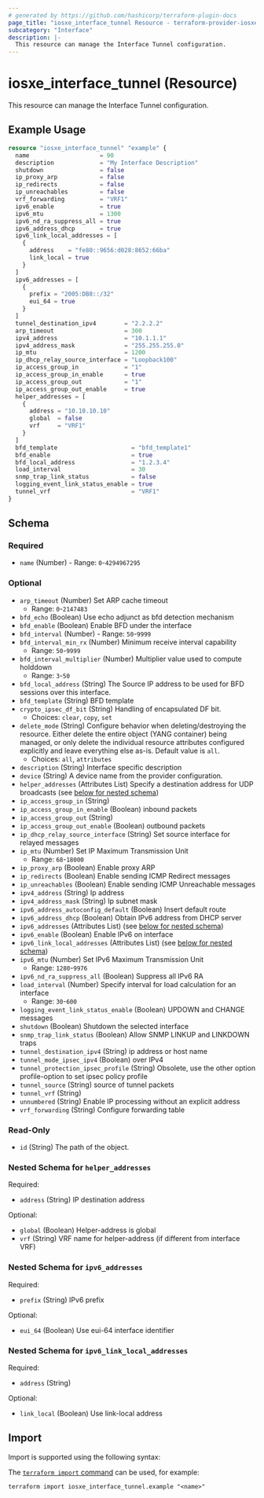 ```yaml
---
# generated by https://github.com/hashicorp/terraform-plugin-docs
page_title: "iosxe_interface_tunnel Resource - terraform-provider-iosxe"
subcategory: "Interface"
description: |-
  This resource can manage the Interface Tunnel configuration.
---
```


# iosxe_interface_tunnel (Resource)

This resource can manage the Interface Tunnel configuration.

## Example Usage

```terraform
resource "iosxe_interface_tunnel" "example" {
  name                    = 90
  description             = "My Interface Description"
  shutdown                = false
  ip_proxy_arp            = false
  ip_redirects            = false
  ip_unreachables         = false
  vrf_forwarding          = "VRF1"
  ipv6_enable             = true
  ipv6_mtu                = 1300
  ipv6_nd_ra_suppress_all = true
  ipv6_address_dhcp       = true
  ipv6_link_local_addresses = [
    {
      address    = "fe80::9656:d028:8652:66ba"
      link_local = true
    }
  ]
  ipv6_addresses = [
    {
      prefix = "2005:DB8::/32"
      eui_64 = true
    }
  ]
  tunnel_destination_ipv4        = "2.2.2.2"
  arp_timeout                    = 300
  ipv4_address                   = "10.1.1.1"
  ipv4_address_mask              = "255.255.255.0"
  ip_mtu                         = 1200
  ip_dhcp_relay_source_interface = "Loopback100"
  ip_access_group_in             = "1"
  ip_access_group_in_enable      = true
  ip_access_group_out            = "1"
  ip_access_group_out_enable     = true
  helper_addresses = [
    {
      address = "10.10.10.10"
      global  = false
      vrf     = "VRF1"
    }
  ]
  bfd_template                     = "bfd_template1"
  bfd_enable                       = true
  bfd_local_address                = "1.2.3.4"
  load_interval                    = 30
  snmp_trap_link_status            = false
  logging_event_link_status_enable = true
  tunnel_vrf                       = "VRF1"
}
```

<!-- schema generated by tfplugindocs -->
## Schema

### Required

- `name` (Number) - Range: `0`-`4294967295`

### Optional

- `arp_timeout` (Number) Set ARP cache timeout
  - Range: `0`-`2147483`
- `bfd_echo` (Boolean) Use echo adjunct as bfd detection mechanism
- `bfd_enable` (Boolean) Enable BFD under the interface
- `bfd_interval` (Number) - Range: `50`-`9999`
- `bfd_interval_min_rx` (Number) Minimum receive interval capability
  - Range: `50`-`9999`
- `bfd_interval_multiplier` (Number) Multiplier value used to compute holddown
  - Range: `3`-`50`
- `bfd_local_address` (String) The Source IP address to be used for BFD sessions over this interface.
- `bfd_template` (String) BFD template
- `crypto_ipsec_df_bit` (String) Handling of encapsulated DF bit.
  - Choices: `clear`, `copy`, `set`
- `delete_mode` (String) Configure behavior when deleting/destroying the resource. Either delete the entire object (YANG container) being managed, or only delete the individual resource attributes configured explicitly and leave everything else as-is. Default value is `all`.
  - Choices: `all`, `attributes`
- `description` (String) Interface specific description
- `device` (String) A device name from the provider configuration.
- `helper_addresses` (Attributes List) Specify a destination address for UDP broadcasts (see [below for nested schema](#nestedatt--helper_addresses))
- `ip_access_group_in` (String)
- `ip_access_group_in_enable` (Boolean) inbound packets
- `ip_access_group_out` (String)
- `ip_access_group_out_enable` (Boolean) outbound packets
- `ip_dhcp_relay_source_interface` (String) Set source interface for relayed messages
- `ip_mtu` (Number) Set IP Maximum Transmission Unit
  - Range: `68`-`18000`
- `ip_proxy_arp` (Boolean) Enable proxy ARP
- `ip_redirects` (Boolean) Enable sending ICMP Redirect messages
- `ip_unreachables` (Boolean) Enable sending ICMP Unreachable messages
- `ipv4_address` (String) Ip address
- `ipv4_address_mask` (String) Ip subnet mask
- `ipv6_address_autoconfig_default` (Boolean) Insert default route
- `ipv6_address_dhcp` (Boolean) Obtain IPv6 address from DHCP server
- `ipv6_addresses` (Attributes List) (see [below for nested schema](#nestedatt--ipv6_addresses))
- `ipv6_enable` (Boolean) Enable IPv6 on interface
- `ipv6_link_local_addresses` (Attributes List) (see [below for nested schema](#nestedatt--ipv6_link_local_addresses))
- `ipv6_mtu` (Number) Set IPv6 Maximum Transmission Unit
  - Range: `1280`-`9976`
- `ipv6_nd_ra_suppress_all` (Boolean) Suppress all IPv6 RA
- `load_interval` (Number) Specify interval for load calculation for an interface
  - Range: `30`-`600`
- `logging_event_link_status_enable` (Boolean) UPDOWN and CHANGE messages
- `shutdown` (Boolean) Shutdown the selected interface
- `snmp_trap_link_status` (Boolean) Allow SNMP LINKUP and LINKDOWN traps
- `tunnel_destination_ipv4` (String) ip address or host name
- `tunnel_mode_ipsec_ipv4` (Boolean) over IPv4
- `tunnel_protection_ipsec_profile` (String) Obsolete, use the other option profile-option to set ipsec policy profile
- `tunnel_source` (String) source of tunnel packets
- `tunnel_vrf` (String)
- `unnumbered` (String) Enable IP processing without an explicit address
- `vrf_forwarding` (String) Configure forwarding table

### Read-Only

- `id` (String) The path of the object.

<a id="nestedatt--helper_addresses"></a>
### Nested Schema for `helper_addresses`

Required:

- `address` (String) IP destination address

Optional:

- `global` (Boolean) Helper-address is global
- `vrf` (String) VRF name for helper-address (if different from interface VRF)


<a id="nestedatt--ipv6_addresses"></a>
### Nested Schema for `ipv6_addresses`

Required:

- `prefix` (String) IPv6 prefix

Optional:

- `eui_64` (Boolean) Use eui-64 interface identifier


<a id="nestedatt--ipv6_link_local_addresses"></a>
### Nested Schema for `ipv6_link_local_addresses`

Required:

- `address` (String)

Optional:

- `link_local` (Boolean) Use link-local address

## Import

Import is supported using the following syntax:

The [`terraform import` command](https://developer.hashicorp.com/terraform/cli/commands/import) can be used, for example:

```shell
terraform import iosxe_interface_tunnel.example "<name>"
```
